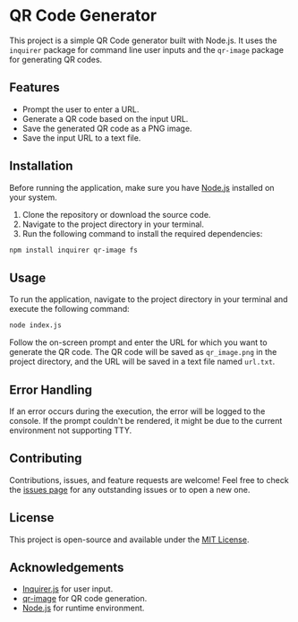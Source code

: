 # QR Code Generator

This project is a simple QR Code generator built with Node.js. It uses the `inquirer` package for command line user inputs and the `qr-image` package for generating QR codes.

## Features

- Prompt the user to enter a URL.
- Generate a QR code based on the input URL.
- Save the generated QR code as a PNG image.
- Save the input URL to a text file.

## Installation

Before running the application, make sure you have [Node.js](https://nodejs.org/en/) installed on your system.

1. Clone the repository or download the source code.
2. Navigate to the project directory in your terminal.
3. Run the following command to install the required dependencies:

```sh
npm install inquirer qr-image fs
```

## Usage

To run the application, navigate to the project directory in your terminal and execute the following command:

```sh
node index.js
```

Follow the on-screen prompt and enter the URL for which you want to generate the QR code. The QR code will be saved as `qr_image.png` in the project directory, and the URL will be saved in a text file named `url.txt`.

## Error Handling

If an error occurs during the execution, the error will be logged to the console. If the prompt couldn't be rendered, it might be due to the current environment not supporting TTY.

## Contributing

Contributions, issues, and feature requests are welcome! Feel free to check the [issues page](#) for any outstanding issues or to open a new one.

## License

This project is open-source and available under the [MIT License](https://opensource.org/licenses/MIT).

## Acknowledgements

- [Inquirer.js](https://github.com/SBoudrias/Inquirer.js/) for user input.
- [qr-image](https://github.com/alexeyten/qr-image) for QR code generation.
- [Node.js](https://nodejs.org/en/) for runtime environment.
